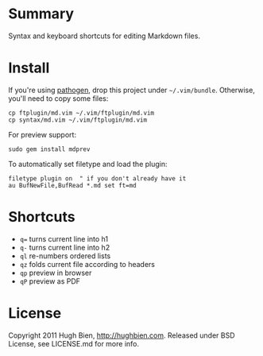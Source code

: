 Summary
=======

Syntax and keyboard shortcuts for editing Markdown files.

Install
=======
    
If you're using [pathogen](https://github.com/tpope/vim-pathogen), drop this
project under `~/.vim/bundle`.  Otherwise, you'll need to copy some files:

    cp ftplugin/md.vim ~/.vim/ftplugin/md.vim
    cp syntax/md.vim ~/.vim/ftplugin/md.vim

For preview support:

    sudo gem install mdprev

To automatically set filetype and load the plugin:

    filetype plugin on  " if you don't already have it
    au BufNewFile,BufRead *.md set ft=md

Shortcuts
=========

* `q=` turns current line into h1
* `q-` turns current line into h2
* `ql` re-numbers ordered lists
* `qz` folds current file according to headers
* `qp` preview in browser
* `qP` preview as PDF

License
=======

Copyright 2011 Hugh Bien, http://hughbien.com.
Released under BSD License, see LICENSE.md for more info.
